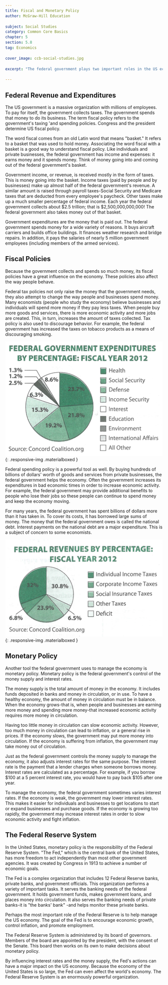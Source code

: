 ```yaml
---
title: Fiscal and Monetary Policy
author: McGraw-Hill Education

subject: Social Studies
category: Common Core Basics
chapter: 5
section: 5.8
tag: Economics

cover_image: ccb-social-studies.jpg

excerpt: "The federal government plays two important roles in the US economy. First, it makes decisions about collecting and spending money (fiscal policy). Second, through the Federal Reserve System, it controls the money supply and interest rates (monetary policy)."

---
```

## Federal Revenue and Expenditures

The US government is a massive organization with millions of employees. To pay for itself, the government collects taxes. The government spends that money to do its business. The term fiscal policy refers to the government's taxing 'and spending policies. Congress and the president determine US fiscal policy.

The word fiscal comes from an old Latin word that means "basket." It refers to a basket that was used to hold money. Associating the word fiscal with a basket is a good way to understand fiscal policy. Like individuals and private businesses, the federal government has income and expenses: it earns money and it spends money. Think of money going into and coming out of the federal government's basket.

Government income, or revenue, is received mostly in the form of taxes. This is money going into the basket. Income taxes (paid by people and by businesses) make up almost half of the federal government's revenue. A similar amount is raised through payroll taxes-Social Security and Medicare taxes that are deducted from every employee's paycheck. Other taxes make up a much smaller percentage of federal income. Each year the federal government collects about $2.5 trillion; that is $2,500,000,000,000! The federal government also takes money out of that basket.

Government expenditures are the money that is paid out. The federal government spends money for a wide variety of reasons. It buys aircraft carriers and builds office buildings. It finances weather research and bridge repairs. In addition, it pays the salaries of nearly 5 million government employees (including members of the armed services).

## Fiscal Policies

Because the government collects and spends so much money, its fiscal policies have a great influence on the economy. These policies also affect the way people behave.

Federal tax policies not only raise the money that the government needs, they also attempt to change the way people and businesses spend money. Many economists (people who study the economy) believe businesses and individuals will spend more money if they pay less taxes. When people buy more goods and services, there is more economic activity and more jobs are created. This, in turn, increases the amount of taxes collected. Tax policy is also used to discourage behavior. For example, the federal government has increased the taxes on tobacco products as a means of discouraging smoking.

![Fiscal Policy](img/government-expenditures.png){: .responsive-img .materialboxed }

Federal spending policy is a powerful tool as well. By buying hundreds of billions of dollars' worth of goods and services from private businesses, the federal government helps the economy. Often the government increases its expenditures in bad economic times in order to increase economic activity. For example, the federal government may provide additional benefits to people who lose their jobs so these people can continue to spend money and keep the economy moving.

For many years, the federal government has spent billions of dollars more than it has taken in. To cover its costs, it has borrowed large sums of money. The money that the federal government owes is called the national debt. Interest payments on the national debt are a major expenditure. This is a subject of concern to some economists.

![Fiscal Policy](img/government-revenues.png){: .responsive-img .materialboxed }

## Monetary Policy

Another tool the federal government uses to manage the economy is monetary policy. Monetary policy is the federal government's control of the money supply and interest rates.

The money supply is the total amount of money in the economy. It includes funds deposited in banks and money in circulation, or in use. To have a healthy economy, the amount of money in circulation must be in balance. When the economy grows-that is, when people and businesses are earning more money and spending more money-that increased economic activity requires more money in circulation.

Having too little money in circulation can slow economic activity. However, too much money in circulation can lead to inflation, or a general rise in prices. If the economy slows, the government may put more money into circulation. If the economy is suffering from inflation, the government may take money out of circulation.

Just as the federal government controls the money supply to manage the economy, it also adjusts interest rates for the same purpose. The interest rate is the payment that a lender charges when someone borrows money. Interest rates are calculated as a percentage. For example, if you borrow $100 at a 5 percent interest rate, you would have to pay back $105 after one year.

To manage the economy, the federal government sometimes varies interest rates. If the economy is weak, the government may lower interest rates. This makes it easier for individuals and businesses to get locations to start or expand businesses and purchase goods. If the economy is growing too rapidly, the government may increase interest rates in order to slow economic activity and fight inflation.

## The Federal Reserve System

In the United States, monetary policy is the responsibility of the Federal Reserve System. "The Fed," which is the central bank of the United States, has more freedom to act independently than most other government agencies. It was created by Congress in 1913 to achieve a number of economic goals.

The Fed is a complex organization that includes 12 Federal Reserve banks, private banks, and government officials. This organization performs a variety of important tasks. It serves the banking needs of the federal government. It holds government funds, makes government loans, and places money into circulation. It also serves the banking needs of private banks-it is "the banks' bank" -and helps monitor these private banks.

Perhaps the most important role of the Federal Reserve is to help manage the US economy. The goal of the Fed is to encourage economic growth, control inflation, and promote employment.

The Federal Reserve System is administered by its board of governors. Members of the board are appointed by the president, with the consent of the Senate. This board then works on its own to make decisions about monetary policy.

By influencing interest rates and the money supply, the Fed's actions can have a major impact on the US economy. Because the economy of the United States is so large, the Fed can even affect the world's economy. The Federal Reserve System is an enormously powerful organization.
